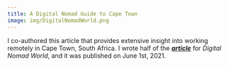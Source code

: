 ```yaml
---
title: A Digital Nomad Guide to Cape Town
image: img/DigitalNomadWorld.png
---
```


I co-authored this article that provides extensive insight into working remotely in Cape Town, South Africa. I wrote half of the <a href="https://digitalnomads.world/city-guide/cape-town/" target="_blank">***article***</a> for *Digital Nomad World*, and it was published on June 1st, 2021. 
